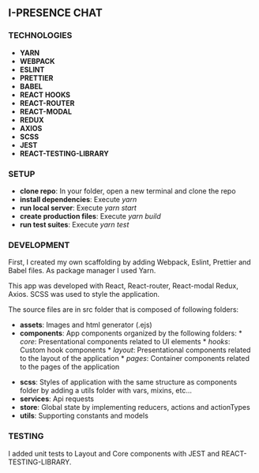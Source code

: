 ## I-PRESENCE CHAT 

### TECHNOLOGIES

- **YARN**
- **WEBPACK**
- **ESLINT**
- **PRETTIER**
- **BABEL**
- **REACT HOOKS**
- **REACT-ROUTER**
- **REACT-MODAL**
- **REDUX**
- **AXIOS**
- **SCSS**
- **JEST**
- **REACT-TESTING-LIBRARY**

### SETUP

* **clone repo**: In your folder, open a new terminal and clone the repo
* **install dependencies**: Execute *yarn*
* **run local server**: Execute *yarn start*
* **create production files**: Execute *yarn build*
* **run test suites**: Execute *yarn test*

### DEVELOPMENT

First, I created my own scaffolding by adding Webpack, Eslint, Prettier and Babel files. As package manager I used Yarn.

This app was developed with React, React-router, React-modal Redux, Axios. SCSS was used to style the application.

The source files are in src folder that is composed of following folders:

* **assets**: Images and html generator (.ejs)
* **components**: App components organized by the following folders:
        * *core*: Presentational components related to UI elements
        * *hooks*: Custom hook components
        * *layout*: Presentational components related to the layout of the application
        * *pages*: Container components related to the pages of the application
- **scss**: Styles of application with the same structure as components folder by adding a utils folder with vars, mixins, etc...
- **services**: Api requests
- **store**: Global state by implementing reducers, actions and actionTypes
- **utils**: Supporting constants and models

### TESTING

I added unit tests to Layout and Core components with JEST and REACT-TESTING-LIBRARY.


